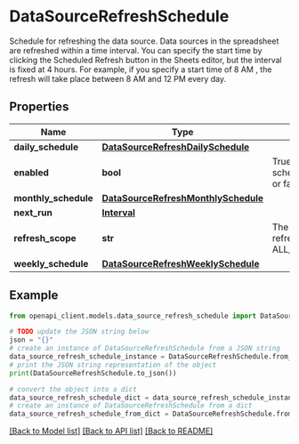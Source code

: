 # DataSourceRefreshSchedule

Schedule for refreshing the data source. Data sources in the spreadsheet are refreshed within a time interval. You can specify the start time by clicking the Scheduled Refresh button in the Sheets editor, but the interval is fixed at 4 hours. For example, if you specify a start time of 8 AM , the refresh will take place between 8 AM and 12 PM every day.

## Properties

Name | Type | Description | Notes
------------ | ------------- | ------------- | -------------
**daily_schedule** | [**DataSourceRefreshDailySchedule**](DataSourceRefreshDailySchedule.md) |  | [optional] 
**enabled** | **bool** | True if the refresh schedule is enabled, or false otherwise. | [optional] 
**monthly_schedule** | [**DataSourceRefreshMonthlySchedule**](DataSourceRefreshMonthlySchedule.md) |  | [optional] 
**next_run** | [**Interval**](Interval.md) |  | [optional] 
**refresh_scope** | **str** | The scope of the refresh. Must be ALL_DATA_SOURCES. | [optional] 
**weekly_schedule** | [**DataSourceRefreshWeeklySchedule**](DataSourceRefreshWeeklySchedule.md) |  | [optional] 

## Example

```python
from openapi_client.models.data_source_refresh_schedule import DataSourceRefreshSchedule

# TODO update the JSON string below
json = "{}"
# create an instance of DataSourceRefreshSchedule from a JSON string
data_source_refresh_schedule_instance = DataSourceRefreshSchedule.from_json(json)
# print the JSON string representation of the object
print(DataSourceRefreshSchedule.to_json())

# convert the object into a dict
data_source_refresh_schedule_dict = data_source_refresh_schedule_instance.to_dict()
# create an instance of DataSourceRefreshSchedule from a dict
data_source_refresh_schedule_from_dict = DataSourceRefreshSchedule.from_dict(data_source_refresh_schedule_dict)
```
[[Back to Model list]](../README.md#documentation-for-models) [[Back to API list]](../README.md#documentation-for-api-endpoints) [[Back to README]](../README.md)



